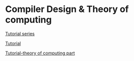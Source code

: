# Compiler Design & Theory of computing


[Tutorial series](https://www.youtube.com/watch?v=32dX-HPIyRk&list=PLgH5QX0i9K3oWTwTgILA7v9oysoDgkJDg)


[Tutorial](https://www.youtube.com/watch?v=Q3TOuSnKDwo&list=PLncy2sD7w4Yo_d-l9V7Uq1Xydt-rqikvT&index=1)




[Tutorial-theory of computing part](https://www.youtube.com/watch?v=O_FWltVBwQM&list=PLgH5QX0i9K3qw5pu16QgnKNj91Rnjoyd0)